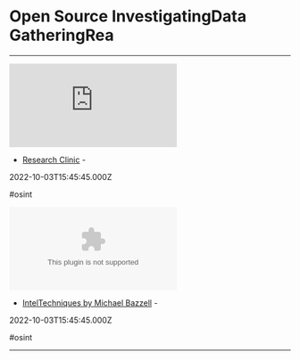 # Open Source InvestigatingData GatheringRea

---

![](https://rdl.ink/render/http%3A%2F%2Fresearchclinic.net%2Findex.htm)

- [Research Clinic](http://researchclinic.net/index.htm) - 

2022-10-03T15:45:45.000Z

#osint

![](https://rdl.ink/render/https%3A%2F%2Finteltechniques.com)

- [IntelTechniques by Michael Bazzell](https://inteltechniques.com) - 

2022-10-03T15:45:45.000Z

#osint

---

